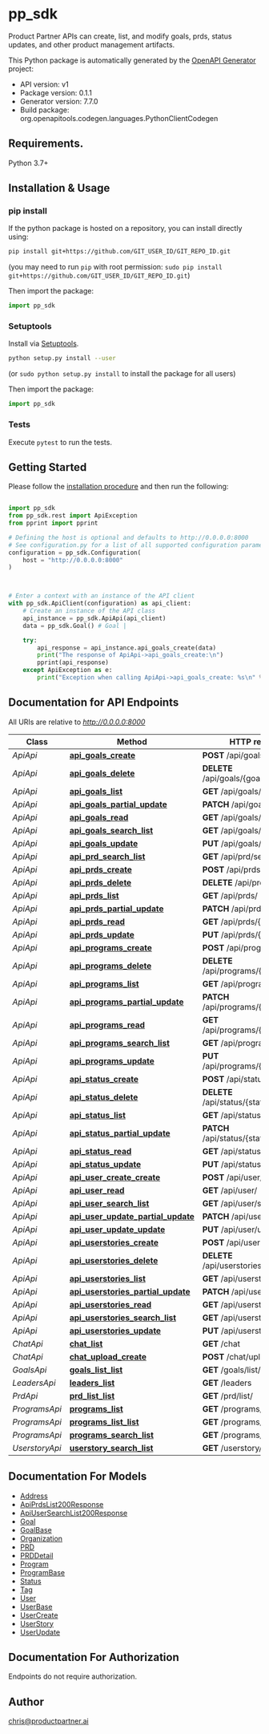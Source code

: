 # pp_sdk
Product Partner APIs can create, list, and modify goals, prds, status updates, and other product management artifacts.

This Python package is automatically generated by the [OpenAPI Generator](https://openapi-generator.tech) project:

- API version: v1
- Package version: 0.1.1
- Generator version: 7.7.0
- Build package: org.openapitools.codegen.languages.PythonClientCodegen

## Requirements.

Python 3.7+

## Installation & Usage
### pip install

If the python package is hosted on a repository, you can install directly using:

```sh
pip install git+https://github.com/GIT_USER_ID/GIT_REPO_ID.git
```
(you may need to run `pip` with root permission: `sudo pip install git+https://github.com/GIT_USER_ID/GIT_REPO_ID.git`)

Then import the package:
```python
import pp_sdk
```

### Setuptools

Install via [Setuptools](http://pypi.python.org/pypi/setuptools).

```sh
python setup.py install --user
```
(or `sudo python setup.py install` to install the package for all users)

Then import the package:
```python
import pp_sdk
```

### Tests

Execute `pytest` to run the tests.

## Getting Started

Please follow the [installation procedure](#installation--usage) and then run the following:

```python

import pp_sdk
from pp_sdk.rest import ApiException
from pprint import pprint

# Defining the host is optional and defaults to http://0.0.0.0:8000
# See configuration.py for a list of all supported configuration parameters.
configuration = pp_sdk.Configuration(
    host = "http://0.0.0.0:8000"
)



# Enter a context with an instance of the API client
with pp_sdk.ApiClient(configuration) as api_client:
    # Create an instance of the API class
    api_instance = pp_sdk.ApiApi(api_client)
    data = pp_sdk.Goal() # Goal | 

    try:
        api_response = api_instance.api_goals_create(data)
        print("The response of ApiApi->api_goals_create:\n")
        pprint(api_response)
    except ApiException as e:
        print("Exception when calling ApiApi->api_goals_create: %s\n" % e)

```

## Documentation for API Endpoints

All URIs are relative to *http://0.0.0.0:8000*

Class | Method | HTTP request | Description
------------ | ------------- | ------------- | -------------
*ApiApi* | [**api_goals_create**](docs/ApiApi.md#api_goals_create) | **POST** /api/goals/ | 
*ApiApi* | [**api_goals_delete**](docs/ApiApi.md#api_goals_delete) | **DELETE** /api/goals/{goal_id}/ | 
*ApiApi* | [**api_goals_list**](docs/ApiApi.md#api_goals_list) | **GET** /api/goals/ | 
*ApiApi* | [**api_goals_partial_update**](docs/ApiApi.md#api_goals_partial_update) | **PATCH** /api/goals/{goal_id}/ | 
*ApiApi* | [**api_goals_read**](docs/ApiApi.md#api_goals_read) | **GET** /api/goals/{goal_id}/ | 
*ApiApi* | [**api_goals_search_list**](docs/ApiApi.md#api_goals_search_list) | **GET** /api/goals/search/ | 
*ApiApi* | [**api_goals_update**](docs/ApiApi.md#api_goals_update) | **PUT** /api/goals/{goal_id}/ | 
*ApiApi* | [**api_prd_search_list**](docs/ApiApi.md#api_prd_search_list) | **GET** /api/prd/search/ | 
*ApiApi* | [**api_prds_create**](docs/ApiApi.md#api_prds_create) | **POST** /api/prds/ | 
*ApiApi* | [**api_prds_delete**](docs/ApiApi.md#api_prds_delete) | **DELETE** /api/prds/{id}/ | 
*ApiApi* | [**api_prds_list**](docs/ApiApi.md#api_prds_list) | **GET** /api/prds/ | 
*ApiApi* | [**api_prds_partial_update**](docs/ApiApi.md#api_prds_partial_update) | **PATCH** /api/prds/{id}/ | 
*ApiApi* | [**api_prds_read**](docs/ApiApi.md#api_prds_read) | **GET** /api/prds/{id}/ | 
*ApiApi* | [**api_prds_update**](docs/ApiApi.md#api_prds_update) | **PUT** /api/prds/{id}/ | 
*ApiApi* | [**api_programs_create**](docs/ApiApi.md#api_programs_create) | **POST** /api/programs/ | 
*ApiApi* | [**api_programs_delete**](docs/ApiApi.md#api_programs_delete) | **DELETE** /api/programs/{program_id}/ | 
*ApiApi* | [**api_programs_list**](docs/ApiApi.md#api_programs_list) | **GET** /api/programs/ | 
*ApiApi* | [**api_programs_partial_update**](docs/ApiApi.md#api_programs_partial_update) | **PATCH** /api/programs/{program_id}/ | 
*ApiApi* | [**api_programs_read**](docs/ApiApi.md#api_programs_read) | **GET** /api/programs/{program_id}/ | 
*ApiApi* | [**api_programs_search_list**](docs/ApiApi.md#api_programs_search_list) | **GET** /api/programs/search | 
*ApiApi* | [**api_programs_update**](docs/ApiApi.md#api_programs_update) | **PUT** /api/programs/{program_id}/ | 
*ApiApi* | [**api_status_create**](docs/ApiApi.md#api_status_create) | **POST** /api/status/ | 
*ApiApi* | [**api_status_delete**](docs/ApiApi.md#api_status_delete) | **DELETE** /api/status/{status_id}/ | 
*ApiApi* | [**api_status_list**](docs/ApiApi.md#api_status_list) | **GET** /api/status/ | 
*ApiApi* | [**api_status_partial_update**](docs/ApiApi.md#api_status_partial_update) | **PATCH** /api/status/{status_id}/ | 
*ApiApi* | [**api_status_read**](docs/ApiApi.md#api_status_read) | **GET** /api/status/{status_id}/ | 
*ApiApi* | [**api_status_update**](docs/ApiApi.md#api_status_update) | **PUT** /api/status/{status_id}/ | 
*ApiApi* | [**api_user_create_create**](docs/ApiApi.md#api_user_create_create) | **POST** /api/user/create/ | 
*ApiApi* | [**api_user_read**](docs/ApiApi.md#api_user_read) | **GET** /api/user/ | 
*ApiApi* | [**api_user_search_list**](docs/ApiApi.md#api_user_search_list) | **GET** /api/user/search/ | 
*ApiApi* | [**api_user_update_partial_update**](docs/ApiApi.md#api_user_update_partial_update) | **PATCH** /api/user/update/ | 
*ApiApi* | [**api_user_update_update**](docs/ApiApi.md#api_user_update_update) | **PUT** /api/user/update/ | 
*ApiApi* | [**api_userstories_create**](docs/ApiApi.md#api_userstories_create) | **POST** /api/userstories/ | 
*ApiApi* | [**api_userstories_delete**](docs/ApiApi.md#api_userstories_delete) | **DELETE** /api/userstories/{id}/ | 
*ApiApi* | [**api_userstories_list**](docs/ApiApi.md#api_userstories_list) | **GET** /api/userstories/ | 
*ApiApi* | [**api_userstories_partial_update**](docs/ApiApi.md#api_userstories_partial_update) | **PATCH** /api/userstories/{id}/ | 
*ApiApi* | [**api_userstories_read**](docs/ApiApi.md#api_userstories_read) | **GET** /api/userstories/{id}/ | 
*ApiApi* | [**api_userstories_search_list**](docs/ApiApi.md#api_userstories_search_list) | **GET** /api/userstories/search | 
*ApiApi* | [**api_userstories_update**](docs/ApiApi.md#api_userstories_update) | **PUT** /api/userstories/{id}/ | 
*ChatApi* | [**chat_list**](docs/ChatApi.md#chat_list) | **GET** /chat | 
*ChatApi* | [**chat_upload_create**](docs/ChatApi.md#chat_upload_create) | **POST** /chat/upload/ | 
*GoalsApi* | [**goals_list_list**](docs/GoalsApi.md#goals_list_list) | **GET** /goals/list/ | 
*LeadersApi* | [**leaders_list**](docs/LeadersApi.md#leaders_list) | **GET** /leaders | 
*PrdApi* | [**prd_list_list**](docs/PrdApi.md#prd_list_list) | **GET** /prd/list/ | 
*ProgramsApi* | [**programs_list**](docs/ProgramsApi.md#programs_list) | **GET** /programs/ | 
*ProgramsApi* | [**programs_list_list**](docs/ProgramsApi.md#programs_list_list) | **GET** /programs/list/ | 
*ProgramsApi* | [**programs_search_list**](docs/ProgramsApi.md#programs_search_list) | **GET** /programs/search/ | 
*UserstoryApi* | [**userstory_search_list**](docs/UserstoryApi.md#userstory_search_list) | **GET** /userstory/search/ | 


## Documentation For Models

 - [Address](docs/Address.md)
 - [ApiPrdsList200Response](docs/ApiPrdsList200Response.md)
 - [ApiUserSearchList200Response](docs/ApiUserSearchList200Response.md)
 - [Goal](docs/Goal.md)
 - [GoalBase](docs/GoalBase.md)
 - [Organization](docs/Organization.md)
 - [PRD](docs/PRD.md)
 - [PRDDetail](docs/PRDDetail.md)
 - [Program](docs/Program.md)
 - [ProgramBase](docs/ProgramBase.md)
 - [Status](docs/Status.md)
 - [Tag](docs/Tag.md)
 - [User](docs/User.md)
 - [UserBase](docs/UserBase.md)
 - [UserCreate](docs/UserCreate.md)
 - [UserStory](docs/UserStory.md)
 - [UserUpdate](docs/UserUpdate.md)


<a id="documentation-for-authorization"></a>
## Documentation For Authorization

Endpoints do not require authorization.


## Author

chris@productpartner.ai


